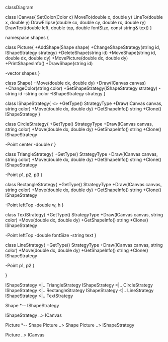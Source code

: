 classDiagram

class ICanvas{
SetColor(Color c)
MoveTo(double x, double y)
LineTo(double x, double y)
DrawEllipse(double cx, double cy, double rx, double ry)
DrawText(double left, double top, double fontSize, const string& text)
}

namespace shapes {

class Picture{
+AddShape(Shape shape)
+ChangeShapeStrategy(string id, IShapeStrategy strategy)
+DeleteShape(string id)
+MoveShape(string id, double dx, double dy)
+MovePicture(double dx, double dy)
+PrintShapesInfo()
+DrawShape(string id)

-vector shapes
}

class Shape{
+Move(double dx, double dy)
+Draw(ICanvas canvas)
+ChangeColor(string color)
+SetShapeStrategy(IShapeStrategy strategy)
-string id
-string color
-IShapeStrategy strategy
}


class IShapeStrategy{
<<interface>>
+GetType() StrategyType
+Draw(ICanvas canvas, string color)
+Move(double dx, double dy)
+GetShapeInfo() string
+Clone() IShapeStrategy
}

class CircleStrategy{
+GetType() StrategyType
+Draw(ICanvas canvas, string color)
+Move(double dx, double dy)
+GetShapeInfo() string
+Clone() IShapeStrategy

-Point center
-double r
}

class TriangleStrategy{
+GetType() StrategyType
+Draw(ICanvas canvas, string color)
+Move(double dx, double dy)
+GetShapeInfo() string
+Clone() IShapeStrategy

-Point p1, p2, p3
}

class RectangleStrategy{
+GetType() StrategyType
+Draw(ICanvas canvas, string color)
+Move(double dx, double dy)
+GetShapeInfo() string
+Clone() IShapeStrategy

-Point leftTop
-double w, h
}

class TextStrategy{
+GetType() StrategyType
+Draw(ICanvas canvas, string color)
+Move(double dx, double dy)
+GetShapeInfo() string
+Clone() IShapeStrategy

-Point leftTop
-double fontSize
-string text
}

class LineStrategy{
+GetType() StrategyType
+Draw(ICanvas canvas, string color)
+Move(double dx, double dy)
+GetShapeInfo() string
+Clone() IShapeStrategy

-Point p1, p2
}

}



IShapeStrategy <|.. TriangleStrategy
IShapeStrategy <|.. CircleStrategy
IShapeStrategy <|.. RectangleStrategy
IShapeStrategy <|.. LineStrategy
IShapeStrategy <|.. TextStrategy

Shape *-- IShapeStrategy

IShapeStrategy ..> ICanvas

Picture *-- Shape
Picture ..> Shape
Picture ..> IShapeStrategy

Picture ..> ICanvas
